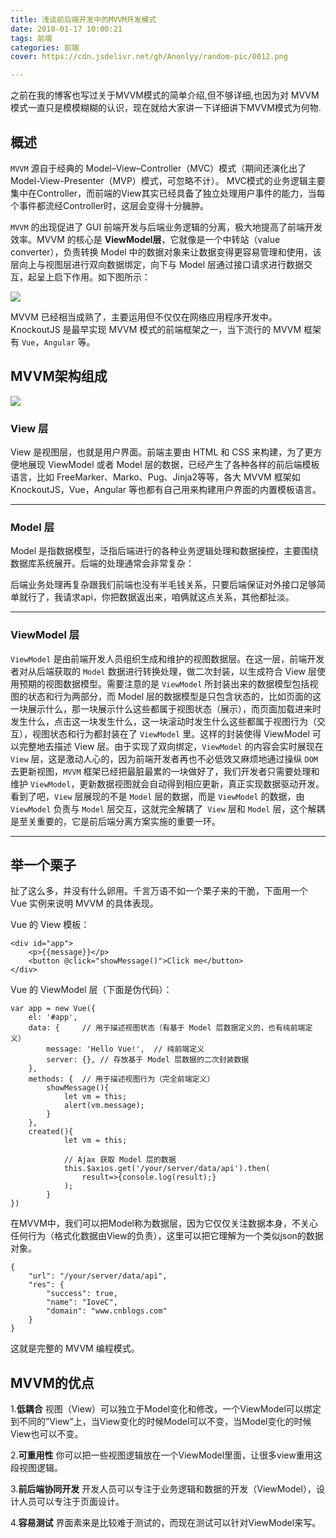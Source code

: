 ```yaml
---
title: 浅谈前后端开发中的MVVM开发模式
date: 2018-01-17 10:00:21
tags: 前端
categories: 前端
cover: https://cdn.jsdelivr.net/gh/Anonlyy/random-pic/0012.png

---
```


之前在我的博客也写过关于MVVM模式的简单介绍,但不够详细,也因为对 MVVM 模式一直只是模模糊糊的认识，现在就给大家讲一下详细讲下MVVM模式为何物.


## 概述
`MVVM` 源自于经典的 Model–View–Controller（MVC）模式（期间还演化出了 Model-View-Presenter（MVP）模式，可忽略不计）。
MVC模式的业务逻辑主要集中在Controller，而前端的View其实已经具备了独立处理用户事件的能力，当每个事件都流经Controller时，这层会变得十分臃肿。

`MVVM` 的出现促进了 GUI 前端开发与后端业务逻辑的分离，极大地提高了前端开发效率。MVVM 的核心是 **ViewModel层**，它就像是一个中转站（value converter），负责转换 Model 中的数据对象来让数据变得更容易管理和使用，该层向上与视图层进行双向数据绑定，向下与 Model 层通过接口请求进行数据交互，起呈上启下作用。如下图所示：

![](https://i.imgur.com/naMyZKg.png)

MVVM 已经相当成熟了，主要运用但不仅仅在网络应用程序开发中。KnockoutJS 是最早实现 MVVM 模式的前端框架之一，当下流行的 MVVM 框架有 `Vue`，`Angular` 等。



## MVVM架构组成

![](https://i.imgur.com/seNdEI9.png)

### View 层
View 是视图层，也就是用户界面。前端主要由 HTML 和 CSS 来构建，为了更方便地展现 ViewModel 或者 Model 层的数据，已经产生了各种各样的前后端模板语言，比如 FreeMarker、Marko、Pug、Jinja2等等，各大 MVVM 框架如 KnockoutJS，Vue，Angular 等也都有自己用来构建用户界面的内置模板语言。

---

###  Model 层
Model 是指数据模型，泛指后端进行的各种业务逻辑处理和数据操控，主要围绕数据库系统展开。后端的处理通常会非常复杂：

后端业务处理再复杂跟我们前端也没有半毛钱关系，只要后端保证对外接口足够简单就行了，我请求api，你把数据返出来，咱俩就这点关系，其他都扯淡。

---

### ViewModel 层
`ViewModel` 是由前端开发人员组织生成和维护的视图数据层。在这一层，前端开发者对从后端获取的 `Model` 数据进行转换处理，做二次封装，以生成符合 View 层使用预期的视图数据模型。需要注意的是 `ViewModel` 所封装出来的数据模型包括视图的状态和行为两部分，而 Model 层的数据模型是只包含状态的，比如页面的这一块展示什么，那一块展示什么这些都属于视图状态（展示），而页面加载进来时发生什么，点击这一块发生什么，这一块滚动时发生什么这些都属于视图行为（交互），视图状态和行为都封装在了 `ViewModel` 里。这样的封装使得 ViewModel 可以完整地去描述 View 层。由于实现了双向绑定，`ViewModel` 的内容会实时展现在 `View` 层，这是激动人心的，因为前端开发者再也不必低效又麻烦地通过操纵 `DOM` 去更新视图，`MVVM` 框架已经把最脏最累的一块做好了，我们开发者只需要处理和维护 `ViewModel`，更新数据视图就会自动得到相应更新，真正实现数据驱动开发。看到了吧，`View` 层展现的不是 `Model` 层的数据，而是 `ViewModel` 的数据，由 `ViewModel` 负责与 `Model` 层交互，这就完全解耦了` View` 层和 `Model` 层，这个解耦是至关重要的，它是前后端分离方案实施的重要一环。


---

## 举一个栗子

扯了这么多，并没有什么卵用。千言万语不如一个栗子来的干脆，下面用一个 Vue 实例来说明 MVVM 的具体表现。

Vue 的 View 模板：

	<div id="app">
	    <p>{{message}}</p>
	    <button @click="showMessage()">Click me</button>
	</div>
 
Vue 的 ViewModel 层（下面是伪代码）：

	var app = new Vue({
	    el: '#app',
	    data: {     // 用于描述视图状态（有基于 Model 层数据定义的，也有纯前端定义）
	        message: 'Hello Vue!',  // 纯前端定义
	        server: {}, // 存放基于 Model 层数据的二次封装数据
	    },
	    methods: {  // 用于描述视图行为（完全前端定义）
	        showMessage(){
	            let vm = this;
	            alert(vm.message);
	        }
	    },
		created(){
		        let vm = this;
		
		        // Ajax 获取 Model 层的数据
		        this.$axios.get('/your/server/data/api').then(
					result=>{console.log(result);}
				);
		    }
	})
	 
在MVVM中，我们可以把Model称为数据层，因为它仅仅关注数据本身，不关心任何行为（格式化数据由View的负责），这里可以把它理解为一个类似json的数据对象。

	{
	    "url": "/your/server/data/api",
	    "res": {
	        "success": true,
	        "name": "IoveC",
	        "domain": "www.cnblogs.com"
	    }
	}
 
这就是完整的 MVVM 编程模式。



## MVVM的优点

1.**低耦合**
视图（View）可以独立于Model变化和修改，一个ViewModel可以绑定到不同的”View”上，当View变化的时候Model可以不变，当Model变化的时候View也可以不变。

2.**可重用性**
你可以把一些视图逻辑放在一个ViewModel里面，让很多view重用这段视图逻辑。

3.**前后端协同开发**
开发人员可以专注于业务逻辑和数据的开发（ViewModel），设计人员可以专注于页面设计。

4.**容易测试**
界面素来是比较难于测试的，而现在测试可以针对ViewModel来写。